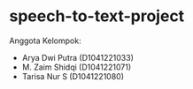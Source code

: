 # speech-to-text-project

Anggota Kelompok:
- Arya Dwi Putra (D1041221033)
- M. Zaim Shidqi (D1041221071)
- Tarisa Nur S (D1041221080)
